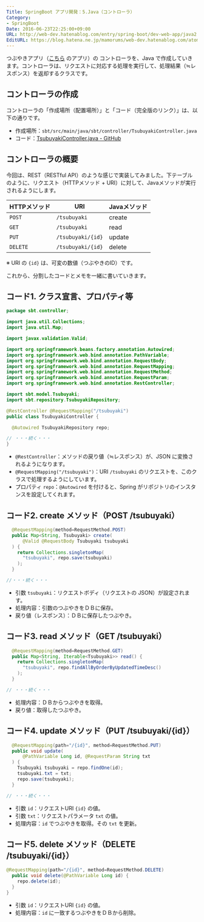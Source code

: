 ```yaml
---
Title: SpringBoot アプリ開発：5.Java（コントローラ）
Category:
- SpringBoot
Date: 2016-06-23T22:25:00+09:00
URL: http://web-dev.hatenablog.com/entry/spring-boot/dev-web-app/java2
EditURL: https://blog.hatena.ne.jp/mamorums/web-dev.hatenablog.com/atom/entry/10328749687179183195
---
```


つぶやきアプリ（[こちら](/entry/spring-boot/dev-web-app/overview) のアプリ）の コントローラを、Java で作成していきます。コントローラは、リクエストに対応する処理を実行して、処理結果（≒レスポンス）を返却するクラスです。


## コントローラの作成
コントローラの「作成場所（配置場所）」と「コード（完全版のリンク）」は、以下の通りです。

- 作成場所：`sbt/src/main/java/sbt/controller/TsubuyakiController.java`
- コード：[TsubuyakiController.java - GitHub](https://github.com/mamorum/blog/blob/master/code/sbt/src/main/java/sbt/controller/TsubuyakiController.java) 


## コントローラの概要
今回は、REST（RESTful API）のような感じで実装してみました。下テーブルのように、リクエスト（HTTPメソッド + URI）に対して、Javaメソッドが実行されるようにします。

| HTTPメソッド | URI                    | Javaメソッド |
|----------------|---------------------|---------------|
| `POST`        | `/tsubuyaki`        | create          |
| `GET`          | `/tsubuyaki`        | read            |
| `PUT`          | `/tsubuyaki/{id}` | update         |
| `DELETE`     | `/tsubuyaki/{id}` | delete          |

※ URI の `{id}` は、可変の数値（つぶやきのID）です。

これから、分割したコードとメモを一緒に書いていきます。


## コード1. クラス宣言、プロパティ等
```java
package sbt.controller;

import java.util.Collections;
import java.util.Map;

import javax.validation.Valid;

import org.springframework.beans.factory.annotation.Autowired;
import org.springframework.web.bind.annotation.PathVariable;
import org.springframework.web.bind.annotation.RequestBody;
import org.springframework.web.bind.annotation.RequestMapping;
import org.springframework.web.bind.annotation.RequestMethod;
import org.springframework.web.bind.annotation.RequestParam;
import org.springframework.web.bind.annotation.RestController;

import sbt.model.Tsubuyaki;
import sbt.repository.TsubuyakiRepository;

@RestController @RequestMapping("/tsubuyaki")
public class TsubuyakiController {

  @Autowired TsubuyakiRepository repo;

// ・・・続く・・・
}
```

- `@RestController`：メソッドの戻り値（≒レスポンス）が、JSON に変換されるようになります。
- `@RequestMapping("/tsubuyaki")`：URI `/tsubuyaki` のリクエストを、このクラスで処理するようにしています。
- プロパティ `repo`：`@Autowired` を付けると、Spring がリポジトリのインスタンスを設定してくれます。


## コード2. create メソッド（POST /tsubuyaki）

```java
  @RequestMapping(method=RequestMethod.POST)
  public Map<String, Tsubuyaki> create(
      @Valid @RequestBody Tsubuyaki tsubuyaki
  ) {
    return Collections.singletonMap(
      "tsubuyaki", repo.save(tsubuyaki)
    );
  }

//・・・続く・・・
```

- 引数 `tsubuyaki`：リクエストボディ（リクエストの JSON）が設定されます。
- 処理内容：引数のつぶやきをＤＢに保存。
- 戻り値（レスポンス）：ＤＢに保存したつぶやき。


## コード3. read メソッド（GET /tsubuyaki）
```java
  @RequestMapping(method=RequestMethod.GET)
  public Map<String, Iterable<Tsubuyaki>> read() {
    return Collections.singletonMap(
      "tsubuyaki", repo.findAllByOrderByUpdatedTimeDesc()
    );
  }

// ・・・続く・・・
```

- 処理内容：ＤＢからつぶやきを取得。
- 戻り値：取得したつぶやき。


## コード4. update メソッド（PUT /tsubuyaki/{id}）
```java
  @RequestMapping(path="/{id}", method=RequestMethod.PUT)
  public void update(
      @PathVariable Long id, @RequestParam String txt
  ) {
    Tsubuyaki tsubuyaki = repo.findOne(id);
    tsubuyaki.txt = txt;
    repo.save(tsubuyaki);
  }

// ・・・続く・・・
```

- 引数 `id`：リクエストURI `{id}` の値。
- 引数 `txt`：リクエストパラメータ `txt` の値。
- 処理内容：`id` でつぶやきを取得。その `txt` を更新。


## コード5. delete メソッド（DELETE /tsubuyaki/{id}）
```java
@RequestMapping(path="/{id}", method=RequestMethod.DELETE)
  public void delete(@PathVariable Long id) {
    repo.delete(id);
  }
}
```

- 引数 `id`：リクエストURI `{id}` の値。
- 処理内容：`id` に一致するつぶやきをＤＢから削除。
